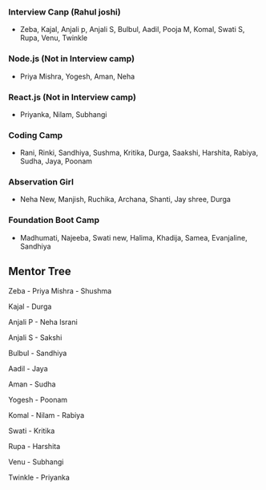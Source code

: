 ### Interview Canp (Rahul joshi)
- Zeba, Kajal, Anjali p, Anjali S, Bulbul, Aadil, Pooja M, Komal, Swati S, Rupa, Venu, Twinkle

### Node.js (Not in Interview camp)
- Priya Mishra, Yogesh, Aman, Neha

### React.js (Not in Interview camp)
- Priyanka, Nilam, Subhangi

### Coding Camp
- Rani, Rinki, Sandhiya, Sushma, Kritika, Durga, Saakshi, Harshita, Rabiya, Sudha, Jaya, Poonam

### Abservation Girl
- Neha New, Manjish, Ruchika, Archana, Shanti, Jay shree, Durga

### Foundation Boot Camp
-  Madhumati, Najeeba, Swati new, Halima, Khadija, Samea, Evanjaline, Sandhiya

## Mentor Tree

Zeba - Priya Mishra - Shushma

Kajal - Durga

Anjali P - Neha Israni

Anjali S - Sakshi

Bulbul - Sandhiya

Aadil - Jaya

Aman - Sudha

Yogesh - Poonam

Komal - Nilam - Rabiya

Swati - Kritika

Rupa - Harshita

Venu - Subhangi

Twinkle - Priyanka
